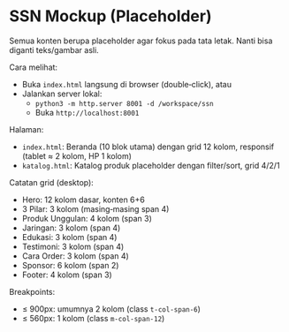 # SSN Mockup (Placeholder)

Semua konten berupa placeholder agar fokus pada tata letak. Nanti bisa diganti teks/gambar asli.

Cara melihat:
- Buka `index.html` langsung di browser (double‑click), atau
- Jalankan server lokal:
  - `python3 -m http.server 8001 -d /workspace/ssn`
  - Buka `http://localhost:8001`

Halaman:
- `index.html`: Beranda (10 blok utama) dengan grid 12 kolom, responsif (tablet ≈ 2 kolom, HP 1 kolom)
- `katalog.html`: Katalog produk placeholder dengan filter/sort, grid 4/2/1

Catatan grid (desktop):
- Hero: 12 kolom dasar, konten 6+6
- 3 Pilar: 3 kolom (masing‑masing span 4)
- Produk Unggulan: 4 kolom (span 3)
- Jaringan: 3 kolom (span 4)
- Edukasi: 3 kolom (span 4)
- Testimoni: 3 kolom (span 4)
- Cara Order: 3 kolom (span 4)
- Sponsor: 6 kolom (span 2)
- Footer: 4 kolom (span 3)

Breakpoints:
- ≤ 900px: umumnya 2 kolom (class `t-col-span-6`)
- ≤ 560px: 1 kolom (class `m-col-span-12`)